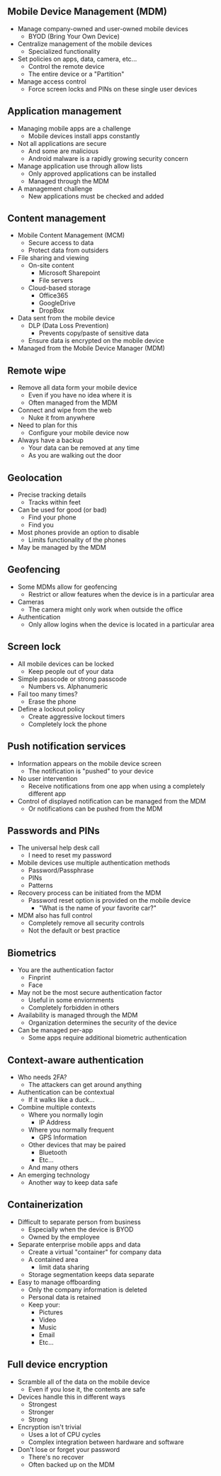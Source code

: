 ## Mobile Device Management (MDM)
- Manage company-owned and user-owned mobile devices
	- BYOD (Bring Your Own Device)
- Centralize management of the mobile devices
	- Specialized functionality
- Set policies on apps, data, camera, etc...
	- Control the remote device
	- The entire device or a "Partition"
- Manage access control
	- Force screen locks and PINs on these single user devices
## Application management
- Managing mobile apps are a challenge
	- Mobile devices install apps constantly
- Not all applications are secure
	- And some are malicious
	- Android malware is a rapidly growing security concern
- Manage application use through allow lists
	- Only approved applications can be installed
	- Managed through the MDM
- A management challenge
	- New applications must be checked and added
## Content management
- Mobile Content Management (MCM)
	- Secure access to data
	- Protect data from outsiders
- File sharing and viewing
	- On-site content
		- Microsoft Sharepoint
		- File servers
	- Cloud-based storage
		- Office365
		- GoogleDrive
		- DropBox
- Data sent from the mobile device
	- DLP (Data Loss Prevention)
		- Prevents copy/paste of sensitive data
	- Ensure data is encrypted on the mobile device
- Managed from the Mobile Device Manager (MDM)
## Remote wipe
- Remove all data form your mobile device
	- Even if you have no idea where it is
	- Often managed from the MDM
- Connect and wipe from the web
	- Nuke it from anywhere
- Need to plan for this
	- Configure your mobile device now
- Always have a backup
	- Your data can be removed at any time
	- As you are walking out the door
## Geolocation
- Precise tracking details
	- Tracks within feet
- Can be used for good (or bad)
	- Find your phone
	- Find you
- Most phones provide an option to disable
	- Limits functionality of the phones
- May be managed by the MDM
## Geofencing
- Some MDMs allow for geofencing
	- Restrict or allow features when the device is in a particular area
- Cameras
	- The camera might only work when outside the office
- Authentication
	- Only allow logins when the device is located in a particular area
## Screen lock
- All mobile devices can be locked
	- Keep people out of your data
- Simple passcode or strong passcode
	- Numbers vs. Alphanumeric
- Fail too many times?
	- Erase the phone
- Define a lockout policy
	- Create aggressive lockout timers
	- Completely lock the phone
## Push notification services
- Information appears on the mobile device screen
	- The notification is "pushed" to your device
- No user intervention
	- Receive notifications from one app when using a completely different app
- Control of displayed notification can be managed from the MDM
	- Or notifications can be pushed from the MDM
## Passwords and PINs
- The universal help desk call
	- I need to reset my password
- Mobile devices use multiple authentication methods
	- Password/Passphrase
	- PINs
	- Patterns
- Recovery process can be initiated from the MDM
	- Password reset option is provided on the mobile device
		- "What is the name of your favorite car?"
- MDM also has full control
	- Completely remove all security controls
	- Not the default or best practice
## Biometrics
- You are the authentication factor
	- Finprint
	- Face
- May not be the most secure authentication factor
	- Useful in some enviornments
	- Completely forbidden in others
- Availability is managed through the MDM
	- Organization determines the security of the device
- Can be managed per-app
	- Some apps require additional biometric authentication
## Context-aware authentication
- Who needs 2FA?
	- The attackers can get around anything
- Authentication can be contextual
	- If it walks like a duck...
- Combine multiple contexts
	- Where you normally login
		- IP Address
	- Where you normally frequent
		- GPS Information
	- Other devices that may be paired
		- Bluetooth
		- Etc...
	- And many others
- An emerging technology
	- Another way to keep data safe
## Containerization
- Difficult to separate person from business
	- Especially when the device is BYOD
	- Owned by the employee
- Separate enterprise mobile apps and data
	- Create a virtual "container" for company data
	- A contained area
		- limit data sharing
	- Storage segmentation keeps data separate
- Easy to manage offboarding
	- Only the company information is deleted
	- Personal data is retained
	- Keep your:
		- Pictures
		- Video
		- Music
		- Email
		- Etc...
## Full device encryption
- Scramble all of the data on the mobile device
	- Even if you lose it, the contents are safe
- Devices handle this in different ways
	- Strongest
	- Stronger
	- Strong
- Encryption isn't trivial
	- Uses a lot of CPU cycles
	- Complex integration between hardware and software
- Don't lose or forget your password
	- There's no recover
	- Often backed up on the MDM

